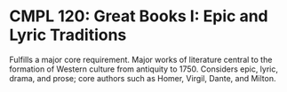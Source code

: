# CMPL 120: Great Books I: Epic and Lyric Traditions

Fulfills a major core requirement. Major works of literature central to the formation of Western culture from antiquity to 1750. Considers epic, lyric, drama, and prose; core authors such as Homer, Virgil, Dante, and Milton.